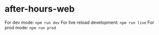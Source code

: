 # after-hours-web

For dev mode:
```npm run dev```
For live reload development:
```npm run live```
For prod mode: 
```npm run prod```
